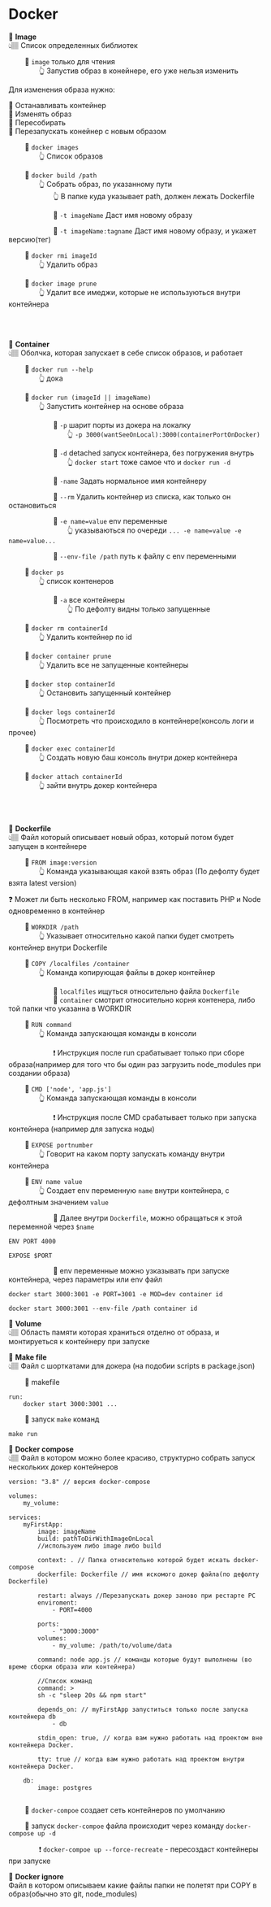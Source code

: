 # Docker

💠 **Image**   
👆🏽 Список определенных библиотек

&emsp;&emsp; 🎯 `image` только для чтения  
&emsp;&emsp;&emsp;&emsp; 👆 Запустив образ в конейнере, его уже нельзя изменить

Для изменения образа нужно:

🥏 Останавливать контейнер     
🥏 Изменять образ  
🥏 Пересобирать  
🥏 Перезапускать конейнер с новым образом

&emsp;&emsp; 🔹 `docker images`  
&emsp;&emsp;&emsp;&emsp; 👆 Список образов   

&emsp;&emsp; 🔹 `docker build /path`  
&emsp;&emsp;&emsp;&emsp; 👆 Собрать образ, по указанному пути  
&emsp;&emsp;&emsp;&emsp;&emsp;&emsp; 👆 В папке куда указывает path, должен лежать Dockerfile   

&emsp;&emsp;&emsp;&emsp;&emsp;&emsp; 🎯 `-t imageName` Даст имя новому образу

&emsp;&emsp;&emsp;&emsp;&emsp;&emsp; 🎯 `-t imageName:tagname` Даст имя новому образу, и укажет версию(тег)

&emsp;&emsp; 🔹 `docker rmi imageId`  
&emsp;&emsp;&emsp;&emsp; 👆 Удалить образ

&emsp;&emsp; 🔹 `docker image prune`  
&emsp;&emsp;&emsp;&emsp; 👆 Удалит все имеджи, которые не используються внутри контейнера


<br><br>

💠 **Container**   
👆🏽 Оболчка, которая запускает в себе список образов, и работает

&emsp;&emsp; 🔹 `docker run --help`  
&emsp;&emsp;&emsp;&emsp; 👆 дока

&emsp;&emsp; 🔹 `docker run (imageId || imageName)`  
&emsp;&emsp;&emsp;&emsp; 👆 Запустить контейнер на основе образа

&emsp;&emsp;&emsp;&emsp;&emsp;&emsp; 🎯 `-p` шарит порты из докера на локалку  
&emsp;&emsp;&emsp;&emsp;&emsp;&emsp;&emsp;&emsp; 👆 `-p 3000(wantSeeOnLocal):3000(containerPortOnDocker)`

&emsp;&emsp;&emsp;&emsp;&emsp;&emsp; 🎯 `-d` detached запуск контейнера, без погружения внутрь  
&emsp;&emsp;&emsp;&emsp;&emsp;&emsp;&emsp;&emsp; 👆 `docker start` тоже самое что и `docker run -d`

&emsp;&emsp;&emsp;&emsp;&emsp;&emsp; 🎯 `-name` Задать нормальное имя контейнеру

&emsp;&emsp;&emsp;&emsp;&emsp;&emsp; 🎯 `--rm` Удалить контейнер из списка, как только он остановиться

&emsp;&emsp;&emsp;&emsp;&emsp;&emsp; 🎯 `-e name=value` env переменные  
&emsp;&emsp;&emsp;&emsp;&emsp;&emsp;&emsp;&emsp; 👆 указываються по очереди `... -e name=value -e name=value...`   

&emsp;&emsp;&emsp;&emsp;&emsp;&emsp; 🎯 `--env-file /path` путь к файлу с env переменными

&emsp;&emsp; 🔹 `docker ps`   
&emsp;&emsp;&emsp;&emsp; 👆 список контенеров

&emsp;&emsp;&emsp;&emsp;&emsp;&emsp; 🎯 `-a` все контейнеры  
&emsp;&emsp;&emsp;&emsp;&emsp;&emsp;&emsp;&emsp; 👆 По дефолту видны только запущенные    

&emsp;&emsp; 🔹 `docker rm containerId`   
&emsp;&emsp;&emsp;&emsp; 👆 Удалить контейнер по id

&emsp;&emsp; 🔹 `docker container prune`   
&emsp;&emsp;&emsp;&emsp; 👆 Удалить все не запущенные контейнеры

&emsp;&emsp; 🔹 `docker stop containerId`   
&emsp;&emsp;&emsp;&emsp; 👆 Остановить запущенный контейнер

&emsp;&emsp; 🔹 `docker logs containerId`   
&emsp;&emsp;&emsp;&emsp; 👆 Посмотреть что происходило в контейнере(консоль логи и прочее)

&emsp;&emsp; 🔹 `docker exec containerId`   
&emsp;&emsp;&emsp;&emsp; 👆 Создать новую баш консоль внутри докер контейнера

&emsp;&emsp; 🔹 `docker attach containerId`   
&emsp;&emsp;&emsp;&emsp; 👆 зайти внутрь докер контейнера

<br><br>

💠 **Dockerfile**  
👆🏽 Файл который описывает новый образ, который потом будет запущен в контейнере


&emsp;&emsp; 🔹 `FROM image:version`   
&emsp;&emsp;&emsp;&emsp; 👆 Команда указывающая какой взять образ (По дефолту будет взята latest version)    

❓ Может ли быть несколько FROM, например как поставить PHP и Node одновременно в контейнер  

&emsp;&emsp; 🔹 `WORKDIR /path`   
&emsp;&emsp;&emsp;&emsp; 👆 Указывает относительно какой папки будет смотреть контейнер внутри Dockerfile

&emsp;&emsp; 🔹 `COPY /localfiles /container `   
&emsp;&emsp;&emsp;&emsp; 👆 Команда копирующая файлы в докер контейнер

&emsp;&emsp;&emsp;&emsp;&emsp;&emsp; 🎯 `localfiles` ищуться относительно файла `Dockerfile`  
&emsp;&emsp;&emsp;&emsp;&emsp;&emsp; 🎯 `container` смотрит относительно корня контенера, либо той папки что указанна в WORKDIR 

&emsp;&emsp; 🔹 `RUN command`   
&emsp;&emsp;&emsp;&emsp; 👆 Команда запускающая команды в консоли

&emsp;&emsp;&emsp;&emsp;&emsp;&emsp; ❗ Инструкция после run срабатывает только при сборе образа(например для того что бы один раз загрузить node_modules при создании образа)

&emsp;&emsp; 🔹 `CMD ['node', 'app.js']`   
&emsp;&emsp;&emsp;&emsp; 👆 Команда запускающая команды в консоли

&emsp;&emsp;&emsp;&emsp;&emsp;&emsp; ❗ Инструкция после CMD срабатывает только при запуска контейнера (например для запуска ноды)

&emsp;&emsp; 🔹 `EXPOSE portnumber`   
&emsp;&emsp;&emsp;&emsp; 👆 Говорит на каком порту запускать команду внутри контейнера

&emsp;&emsp; 🔹 `ENV name value`   
&emsp;&emsp;&emsp;&emsp; 👆 Создает env переменную `name` внутри контейнера, с дефолтным значением `value`

&emsp;&emsp;&emsp;&emsp;&emsp;&emsp; 🎯 Далее внутри `Dockerfile`, можно обращаться к этой переменной через `$name`

```
ENV PORT 4000

EXPOSE $PORT 
```

&emsp;&emsp;&emsp;&emsp;&emsp;&emsp; 🎯 env переменные можно узказывать при запуске контейнера, через параметры или env файл
```
docker start 3000:3001 -e PORT=3001 -e MOD=dev container id

docker start 3000:3001 --env-file /path container id
```

💠 **Volume**  
👆🏽 Область памяти которая храниться отделно от образа, и монтируеться к контейнеру при запуске 

💠 **Make file**  
👆🏽 Файл с шорткатами для докера (на подобии scripts в package.json)

&emsp;&emsp; 🔹 makefile
```
run:
    docker start 3000:3001 ...
```

&emsp;&emsp; 🔹 запуск `make` команд
```
make run
```

💠 **Docker compose**  
👆🏽 Файл в котором можно более красиво, структурно собрать запуск нескольких докер контейнеров
```
version: "3.8" // версия docker-compose

volumes:
    my_volume:
    
services:
    myFirstApp:
        image: imageName
        build: pathToDirWithImageOnLocal
        //используем либо image либо build
        
        context: . // Папка относительно которой будет искать docker-compose
        dockerfile: Dockerfile // имя искомого докер файла(по дефолту Dockerfile)
        
        restart: always //Перезапускать докер заново при рестарте PC
        enviroment:
            - PORT=4000
         
        ports:
            - "3000:3000"    
        volumes: 
            - my_volume: /path/to/volume/data
        
        command: node app.js // команды которые будут выполнены (во време сборки образа или контейнера)
        
        //Список команд
        command: > 
        sh -c "sleep 20s && npm start"
        
        depends_on: // myFirstApp запуститься только после запуска контейнера db
            - db
            
        stdin_open: true, // когда вам нужно работать над проектом вне контейнера Docker.

        tty: true // когда вам нужно работать над проектом внутри контейнера Docker.
    
    db:
        image: postgres
        
```

&emsp;&emsp; 🔹 `docker-compoe` создает сеть контейнеров по умолчанию

&emsp;&emsp; 🔹 запуск `docker-compoe` файла происходит через команду `docker-compose up -d`

&emsp;&emsp;&emsp;&emsp; ❗ `docker-compoe up --force-recreate` - пересоздаст контейнеры при запуске


💠 **Docker ignore**  
Файл в котором описываем какие файлы папки не полетят при COPY в образ(обычно это git, node_modules)


[comment]: <> (💠 **Deploy на докерхаб**)

[comment]: <> (use custom npm)

[comment]: <> (https://medium.com/@Quigley_Ja/specifying-npm-version-in-dockerfile-ee6e71a60945)


[comment]: <> (https://makefiletutorial.com/#automatic-variables - about @ before command)

[comment]: <> (https://www.youtube.com/watch?v=Sm8GbC02MlE&ab_channel=AhsanNasir - react docker nginx)

[comment]: <> (https://www.youtube.com/watch?v=SF2oub6C6kc&ab_channel=PrettyCode - докер сетки)

[comment]: <> (https://www.youtube.com/watch?v=3xDAU5cvi5E&ab_channel=SanjeevThiyagarajan - докер реакт)